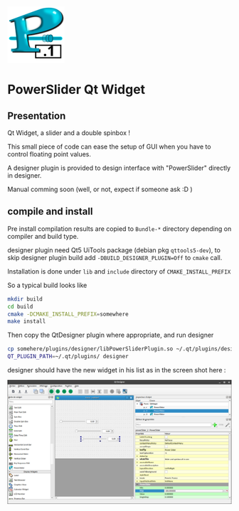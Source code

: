 ![alt text][logo]
# PowerSlider Qt Widget
## Presentation
Qt Widget, a slider and a double spinbox !

This small piece of code can ease the setup of GUI when you have to control floating point values.

A designer plugin is provided to design interface with "PowerSlider" directly in designer.

Manual comming soon (well, or not, expect if someone ask :D )

## compile and install
Pre install compilation results are copied to `Bundle-*` directory depending on compiler and build type.

designer plugin need Qt5 UiTools package (debian pkg `qttools5-dev`), to skip designer plugin build add `-DBUILD_DESIGNER_PLUGIN=Off` to `cmake` call.

Installation is done under `lib` and `include` directory of `CMAKE_INSTALL_PREFIX`

So a typical build looks like 
```sh
mkdir build
cd build
cmake -DCMAKE_INSTALL_PREFIX=somewhere
make install
```
Then copy the QtDesigner plugin where appropriate, and run designer
```sh
cp somehere/plugins/designer/libPowerSliderPlugin.so ~/.qt/plugins/designer/
QT_PLUGIN_PATH=~/.qt/plugins/ designer
```

designer should have the new widget in his list as in the screen shot here :

![alt text][designer]

[designer]: ./doc/designer.png "designer screenshot"
[logo]: ./assets/icon.svg "PowerSlider logo"
